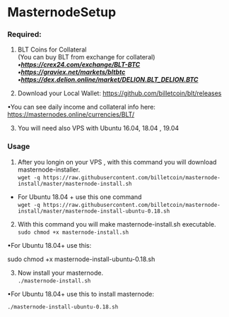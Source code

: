 # MasternodeSetup

### Required:

1. BLT Coins for Collateral <br>
(You can buy BLT from exchange for collateral) <br>
***•https://crex24.com/exchange/BLT-BTC <br>
•https://graviex.net/markets/bltbtc <br>
•https://dex.delion.online/market/DELION.BLT_DELION.BTC <br>***

2. Download your Local Wallet: https://github.com/billetcoin/blt/releases

•You can see daily income and collateral info here: https://masternodes.online/currencies/BLT/


3. You will need also VPS with Ubuntu 16.04, 18.04 , 19.04

### Usage

1. After you longin on your VPS , with this command you will download masternode-installer.   
`wget -q https://raw.githubusercontent.com/billetcoin/masternode-install/master/masternode-install.sh`  
- For Ubuntu 18.04 + use this one command   
`wget -q https://raw.githubusercontent.com/billetcoin/masternode-install/master/masternode-install-ubuntu-0.18.sh` 

2. With this command you will make masternode-install.sh executable.  
`sudo chmod +x masternode-install.sh` <br>

•For Ubuntu 18.04+ use this:

sudo chmod +x masternode-install-ubuntu-0.18.sh <br>

3. Now install your masternode.  
`./masternode-install.sh`

•For Ubuntu 18.04+ use this to install masternode:

```./masternode-install-ubuntu-0.18.sh```
